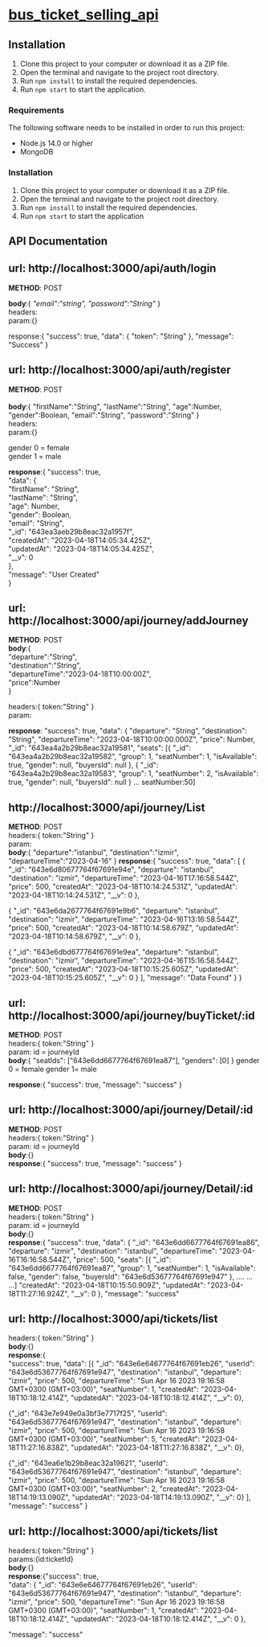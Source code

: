 # **[bus_ticket_selling_api](https://github.com/bugrauslu/bus_ticket_selling_api)**

## Installation

1.  Clone this project to your computer or download it as a ZIP file.
2.  Open the terminal and navigate to the project root directory.
3.  Run `npm install` to install the required dependencies.
4.  Run `npm start` to start the application.

### Requirements

The following software needs to be installed in order to run this project:

- Node.js 14.0 or higher
- MongoDB

### Installation

1.  Clone this project to your computer or download it as a ZIP file.
2.  Open the terminal and navigate to the project root directory.
3.  Run `npm install` to install the required dependencies.
4.  Run `npm start` to start the application

## API Documentation

## url: http://localhost:3000/api/auth/login

**METHOD**: POST

**body**:{
_"email":"string",
"password":"String"_
}<br>
headers:<br>
param:{}<br>

response:{
"success": true,
"data": {
"token": "String"
},
"message": "Success"
}<br>

## url: http://localhost:3000/api/auth/register

**METHOD**: POST<br><br>
**body**:{
"firstName":"String",
"lastName":"String",
"age":Number,
"gender":Boolean,
"email":"String",
"password":"String"
}<br>
headers:<br>
param:{}<br>

gender 0 = female<br>
gender 1 = male<br>

**response**:{
"success": true,<br>
"data": {<br>
"firstName": "String",<br>
"lastName": "String",<br>
"age": Number,<br>
"gender": Boolean,<br>
"email": "String",<br>
"\_id": "643ea3aeb29b8eac32a1957f",<br>
"createdAt": "2023-04-18T14:05:34.425Z",<br>
"updatedAt": "2023-04-18T14:05:34.425Z",<br>
"\_\_v": 0<br>
},<br>
"message": "User Created"<br>
}<br>

## url: http://localhost:3000/api/journey/addJourney

**METHOD**: POST<br>
**body**:{<br>
"departure":"String",<br>
"destination":"String",<br>
"departureTime":"2023-04-18T10:00:00Z",<br>
"price":Number<br>
}

headers:{ token:"String" }<br>
param:<br>

**response**:
"success": true,
"data": {
"departure": "String",
"destination": "String",
"departureTime": "2023-04-18T10:00:00.000Z",
"price": Number,
"\_id": "643ea4a2b29b8eac32a19581",
"seats": [{
"_id": "643ea4a2b29b8eac32a19582",
"group": 1,
"seatNumber": 1,
"isAvailable": true,
"gender": null,
"buyersId": null
},
{
"_id": "643ea4a2b29b8eac32a19583",
"group": 1,
"seatNumber": 2,
"isAvailable": true,
"gender": null,
"buyersId": null
}
...
seatNumber:50]

## http://localhost:3000/api/journey/List

**METHOD**: POST<br>
headers:{ token:"String" }<br>
param:<br>
**body**:{
"departure":"istanbul",
"destination":"izmir",
"departureTime":"2023-04-16"
}
**response**:{
"success": true,
"data": [
{
"\_id": "643e6d80677764f67691e94e",
"departure": "istanbul",
"destination": "izmir",
"departureTime": "2023-04-16T17:16:58.544Z",
"price": 500,
"createdAt": "2023-04-18T10:14:24.531Z",
"updatedAt": "2023-04-18T10:14:24.531Z",
"\_\_v": 0
},

{
"\_id": "643e6da2677764f67691e9b6",
"departure": "istanbul",
"destination": "izmir",
"departureTime": "2023-04-16T13:16:58.544Z",
"price": 500,
"createdAt": "2023-04-18T10:14:58.679Z",
"updatedAt": "2023-04-18T10:14:58.679Z",
"\_\_v": 0
},

{
"\_id": "643e6dbd677764f67691e9ea",
"departure": "istanbul",
"destination": "izmir",
"departureTime": "2023-04-16T15:16:58.544Z",
"price": 500,
"createdAt": "2023-04-18T10:15:25.605Z",
"updatedAt": "2023-04-18T10:15:25.605Z",
"\_\_v": 0
}
],
"message": "Data Found"
}
}

## url: http://localhost:3000/api/journey/buyTicket/:id

**METHOD**: POST<br>
headers:{ token:"String" }<br>
param: id = journeyId<br>
**body**:{
"seatIds": ["643e6dd6677764f67691ea87"],
"genders": [0]
}
gender 0 = female
gender 1= male

**response**:{
"success": true,
"message": "success"
}

## url: http://localhost:3000/api/journey/Detail/:id

**METHOD**: POST<br>
headers:{ token:"String" }<br>
param: id = journeyId<br>
**body**:{}<br>
**response**:{
"success": true,
"message": "success"
}

## url: http://localhost:3000/api/journey/Detail/:id

**METHOD**: POST<br>
headers:{ token:"String" }<br>
param: id = journeyId<br>
**body**:{}<br>
**response**:{
"success": true,
"data": {
"\_id": "643e6dd6677764f67691ea86",
"departure": "izmir",
"destination": "istanbul",
"departureTime": "2023-04-16T16:16:58.544Z",
"price": 500,
"seats": [{
"_id": "643e6dd6677764f67691ea87",
"group": 1,
"seatNumber": 1,
"isAvailable": false,
"gender": false,
"buyersId": "643e6d53677764f67691e947"
},
....
...
...]
"createdAt": "2023-04-18T10:15:50.909Z",
"updatedAt": "2023-04-18T11:27:16.924Z",
"\_\_v": 0
},
"message": "success"

## url: http://localhost:3000/api/tickets/list

headers:{ token:"String" }<br>
**body**:{}<br>
**response**:{<br>
"success": true,
"data": [{
"\_id": "643e6e64677764f67691eb26",
"userId": "643e6d53677764f67691e947",
"destination": "istanbul",
"departure": "izmir",
"price": 500,
"departureTime": "Sun Apr 16 2023 19:16:58 GMT+0300 (GMT+03:00)",
"seatNumber": 1,
"createdAt": "2023-04-18T10:18:12.414Z",
"updatedAt": "2023-04-18T10:18:12.414Z",
"\_\_v": 0},

{"\_id": "643e7e949e0a3bf3e7717f25",
"userId": "643e6d53677764f67691e947",
"destination": "istanbul",
"departure": "izmir",
"price": 500,
"departureTime": "Sun Apr 16 2023 19:16:58 GMT+0300 (GMT+03:00)",
"seatNumber": 5,
"createdAt": "2023-04-18T11:27:16.838Z",
"updatedAt": "2023-04-18T11:27:16.838Z",
"\_\_v": 0},

{"\_id": "643ea6e1b29b8eac32a19621",
"userId": "643e6d53677764f67691e947",
"destination": "istanbul",
"departure": "izmir",
"price": 500,
"departureTime": "Sun Apr 16 2023 19:16:58 GMT+0300 (GMT+03:00)",
"seatNumber": 2,
"createdAt": "2023-04-18T14:19:13.090Z",
"updatedAt": "2023-04-18T14:19:13.090Z",
"\_\_v": 0}
],
"message": "success"
}

## url: http://localhost:3000/api/tickets/list

headers:{ token:"String" }<br>
params:{id:ticketId}<br>
**body**:{}<br>
**response**:{"success": true,<br>
"data": {
"\_id": "643e6e64677764f67691eb26",
"userId": "643e6d53677764f67691e947",
"destination": "istanbul",
"departure": "izmir",
"price": 500,
"departureTime": "Sun Apr 16 2023 19:16:58 GMT+0300 (GMT+03:00)",
"seatNumber": 1,
"createdAt": "2023-04-18T10:18:12.414Z",
"updatedAt": "2023-04-18T10:18:12.414Z",
"\_\_v": 0
},

"message": "success"
